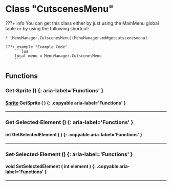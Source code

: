 # Class "CutscenesMenu"

???+ info
    You can get this class either by just using the MainMenu global table or by using the following shortcut:

    * [MenuManager.CutscenesMenu](MenuManager.md#getcutscenesmenu)

    ???+ example "Example Code"
        ```lua
        local menu = MenuManager.CutscenesMenu
        ```
        
## Functions

### Get·Sprite () {: aria-label='Functions' }
#### [Sprite](../Sprite.md) GetSprite ( ) {: .copyable aria-label='Functions' }

___
### Get·Selected·Element () {: aria-label='Functions' }
#### int GetSelectedElement ( ) {: .copyable aria-label='Functions' }

___
### Set·Selected·Element () {: aria-label='Functions' }
#### void SetSelectedElement ( int element ) {: .copyable aria-label='Functions' }

___